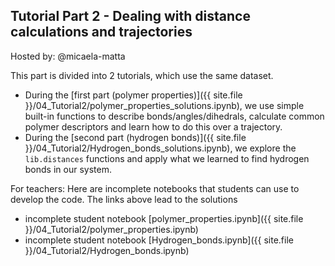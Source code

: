 ## Tutorial Part 2 - Dealing with distance calculations and trajectories

Hosted by: @micaela-matta

This part is divided into 2 tutorials, which use the same dataset.
- During the [first part (polymer properties)]({{ site.file }}/04_Tutorial2/polymer_properties_solutions.ipynb), we use simple built-in functions to describe bonds/angles/dihedrals, calculate common polymer descriptors and learn how to do this over a trajectory.
- During the [second part (hydrogen bonds)]({{ site.file }}/04_Tutorial2/Hydrogen_bonds_solutions.ipynb), we explore the `lib.distances` functions and apply what we learned to find hydrogen bonds in our system.

For teachers: Here are incomplete notebooks that students can use to develop the code. The links above lead to the solutions
- incomplete student notebook [polymer_properties.ipynb]({{ site.file }}/04_Tutorial2/polymer_properties.ipynb)
- incomplete student notebook [Hydrogen_bonds.ipynb]({{ site.file }}/04_Tutorial2/Hydrogen_bonds.ipynb)
